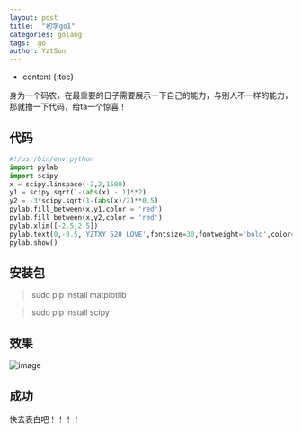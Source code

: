 ```yaml
---
layout: post
title:  "初学go1"
categories: golang
tags:  go
author: YztSon
---
```


* content
{:toc}

身为一个码农，在最重要的日子需要展示一下自己的能力，与别人不一样的能力，那就撸一下代码，给ta一个惊喜！

## 代码

```python
#!/usr/bin/env python
import pylab
import scipy
x = scipy.linspace(-2,2,1500)
y1 = scipy.sqrt(1-(abs(x) - 1)**2)
y2 = -3*scipy.sqrt(1-(abs(x)/2)**0.5)
pylab.fill_between(x,y1,color = 'red')
pylab.fill_between(x,y2,color = 'red')
pylab.xlim([-2.5,2.5])
pylab.text(0,-0.5,'YZTXY 520 LOVE',fontsize=30,fontweight='bold',color='blue',horizontalalignment='center')
pylab.show()
```

## 安装包

> sudo pip install matplotlib

> sudo pip install scipy

## 效果

![image](https://buqiucdn.github.io/upload/520.png)

## 成功

快去表白吧！！！！















